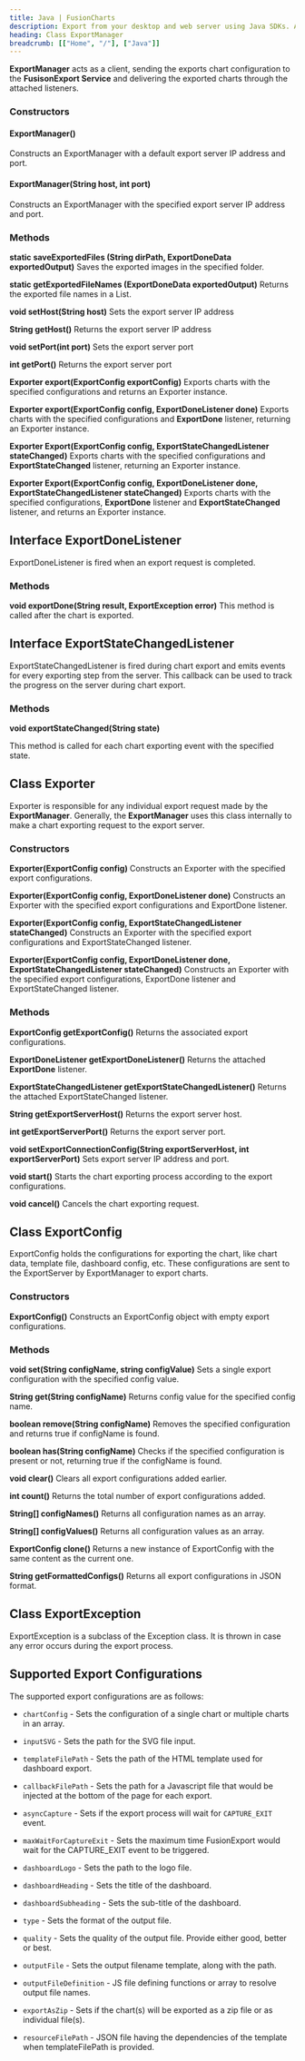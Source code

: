 ```yaml
---
title: Java | FusionCharts
description: Export from your desktop and web server using Java SDKs. A complete list of API reference.
heading: Class ExportManager
breadcrumb: [["Home", "/"], ["Java"]]
---
```


**ExportManager** acts as a client, sending the exports chart configuration to the **FusisonExport Service** and delivering the exported charts through the attached listeners.

### Constructors

#### ExportManager()

Constructs an ExportManager with a default export server IP address and port.

#### ExportManager(String host, int port)

Constructs an ExportManager with the specified export server IP address and port.

### Methods

**static saveExportedFiles (String dirPath, ExportDoneData exportedOutput)**
Saves the exported images in the specified folder.

**static getExportedFileNames (ExportDoneData exportedOutput)**
Returns the exported file names in a List.


**void setHost(String host)** 
Sets the export server IP address

**String getHost()** 
Returns the export server IP address

**void setPort(int port)** 
Sets the export server port

**int getPort()**
Returns the export server port

**Exporter export(ExportConfig exportConfig)**
Exports charts with the specified configurations and returns an Exporter instance.

**Exporter export(ExportConfig config, ExportDoneListener done)**
Exports charts with the specified configurations and __ExportDone__ listener, returning an Exporter instance.

**Exporter Export(ExportConfig config, ExportStateChangedListener stateChanged)**
Exports charts with the specified configurations and __ExportStateChanged__ listener, returning an Exporter instance.

**Exporter Export(ExportConfig config, ExportDoneListener done, ExportStateChangedListener stateChanged)**
Exports charts with the specified configurations, __ExportDone__ listener and __ExportStateChanged__ listener, and returns an Exporter instance.

## Interface ExportDoneListener

ExportDoneListener is fired when an export request is completed.

### Methods

**void exportDone(String result, ExportException error)**
This method is called after the chart is exported.

## Interface ExportStateChangedListener

ExportStateChangedListener is fired during chart export and emits events for every exporting step from the server. This callback  can be used to track the progress on the server during chart export.

### Methods

**void exportStateChanged(String state)**

This method is called for each chart exporting event with the specified state.

## Class Exporter

Exporter is responsible for any individual export request made by the **ExportManager**. Generally, the **ExportManager** uses this class internally to make a chart exporting request to the export server.

### Constructors

**Exporter(ExportConfig config)**
Constructs an Exporter with the specified export configurations.

**Exporter(ExportConfig config, ExportDoneListener done)**
Constructs an Exporter with the specified export configurations and ExportDone listener.

**Exporter(ExportConfig config, ExportStateChangedListener stateChanged)**
Constructs an Exporter with the specified export configurations and ExportStateChanged listener.

**Exporter(ExportConfig config, ExportDoneListener done, ExportStateChangedListener stateChanged)**
Constructs an Exporter with the specified export configurations, ExportDone listener and ExportStateChanged listener.

### Methods

**ExportConfig getExportConfig()**
Returns the associated export configurations.

**ExportDoneListener getExportDoneListener()**
Returns the attached **ExportDone** listener.

**ExportStateChangedListener getExportStateChangedListener()**
Returns the attached ExportStateChanged listener.

**String getExportServerHost()**
Returns the export server host.

**int getExportServerPort()**
Returns the export server port.

**void setExportConnectionConfig(String exportServerHost, int exportServerPort)**
Sets export server IP address and port.

**void start()**
Starts the chart exporting process according to the export configurations.

**void cancel()**
Cancels the chart exporting request.

## Class ExportConfig

ExportConfig holds the configurations for exporting the chart, like chart data, template file, dashboard config, etc. These configurations are sent to the ExportServer by ExportManager to export charts.

### Constructors

**ExportConfig()**
Constructs an ExportConfig object with empty export configurations.

### Methods

**void set(String configName, string configValue)**
Sets a single export configuration with the specified config value.

**String get(String configName)**
Returns config value for the specified config name.

**boolean remove(String configName)**
Removes the specified configuration and returns true if configName is found.

**boolean has(String configName)**
Checks if the specified configuration is present or not, returning true if the configName is found.

**void clear()**
Clears all export configurations added earlier.

**int count()**
Returns the total number of export configurations added.

**String[] configNames()**
Returns all configuration names as an array.

**String[] configValues()**
Returns all configuration values as an array.

**ExportConfig clone()**
Returns a new instance of ExportConfig with the same content as the current one.

**String getFormattedConfigs()**
Returns all export configurations in JSON format.

## Class ExportException

ExportException is a subclass of the Exception class. It is thrown in case any error occurs during the export process.

## Supported Export Configurations

The supported export configurations are as follows:

* `chartConfig` - Sets the configuration of a single chart or multiple charts in an array.

* `inputSVG` - Sets the path for the SVG file input.

* `templateFilePath` - Sets the path of the HTML template used for dashboard export.

* `callbackFilePath` - Sets the path for a Javascript file that would be injected at the bottom of the page for each export.

* `asyncCapture` - Sets if the export process will wait for `CAPTURE_EXIT` event.

* `maxWaitForCaptureExit` - Sets the maximum time FusionExport would wait for the CAPTURE_EXIT event to be triggered.

* `dashboardLogo` - Sets the path to the logo file.

* `dashboardHeading` - Sets the title of the dashboard.

* `dashboardSubheading` - Sets the sub-title of the dashboard.

* `type` - Sets the format of the output file.

* `quality` - Sets the quality of the output file. Provide either good, better or best.

* `outputFile` - Sets the output filename template, along with the path.

* `outputFileDefinition` - JS file defining functions or array to resolve output file names.

* `exportAsZip` - Sets if the chart(s) will be exported as a zip file or as individual file(s).

* `resourceFilePath` - JSON file having the dependencies of the template when templateFilePath is provided.